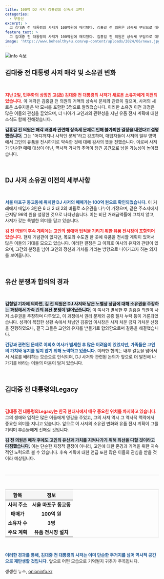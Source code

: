 ```yaml
---
title: 100억 DJ 사저 김홍걸의 상속세 고백!
categories:
  - 부동산
excerpt: >
  고 김대중 전 대통령의 사저가 100억원에 매각됐다. 김홍걸 전 의원은 상속세 부담으로 매각을 결정했으며, 매입자는 유품을 전시하기로 약속했다. 기념관은 계획 중으로, 유산 분쟁은 일단락됐다. 역사의 현장이 사라지는 모습을 지켜보는 아쉬움이 크다.
feature_text: >
  고 김대중 전 대통령의 사저가 100억원에 매각됐다. 김홍걸 전 의원은 상속세 부담으로 매각을 결정했으며, 매입자는 유품을 전시하기로 약속했다. 기념관은 계획 중으로, 유산 분쟁은 일단락됐다. 역사의 현장이 사라지는 모습을 지켜보는 아쉬움이 크다.
image: 'https://www.behealthy4u.com/wp-content/uploads/2024/06/news.jpg'
---
```


<p><img src="https://www.behealthy4u.com/wp-content/uploads/2024/06/news.jpg" alt="info 속보" /></p>

<h2 data-ke-size="size26">김대중 전 대통령 사저 매각 및 소유권 변화</h2>

<p data-ke-size="size16">&nbsp;</p>

<p><b><span style="color: #ee2323;">지난 2일, 민주화의 상징인 고(故) 김대중 전 대통령의 사저가 새로운 소유자에게 이전되었습니다.</span></b> 이 매각은 김홍걸 전 의원의 거액의 상속세 문제와 관련이 깊으며, 사저의 새로운 소유자들은 박 모씨를 포함한 3명으로 알려졌습니다. 이러한 소유권 이전 과정은 많은 이들의 관심을 끌었으며, 더 나아가 고인과의 관련성을 지닌 유품 전시 계획에 대한 소식도 함께 전해졌습니다.</p>

<p><b><span style="background-color: #21538527;">김홍걸 전 의원은 매각 배경과 관련해 상속세 문제로 인해 불가피한 결정을 내렸다고 설명했습니다.</span></b> 그는 "어디까지나 사적인 문제"라고 강조하며, 매입자들이 사저의 일부 영역에서 고인의 유품을 전시하기로 약속한 것에 대해 감사의 뜻을 전했습니다. 이로써 사저가 단순한 매매 대상이 아닌, 역사적 가치와 추억이 담긴 공간으로 남을 가능성이 높아졌습니다.</p>

<p data-ke-size="size16">&nbsp;</p>

<h2 data-ke-size="size26">DJ 사저 소유권 이전의 세부사항</h2>

<p data-ke-size="size16">&nbsp;</p>

<p><b><span style="color: #1a5490;">서울 마포구 동교동에 위치한 DJ 사저의 매매가는 100억 원으로 확인되었습니다.</span></b> 이 거래에서 매입자 3인은 6 대 2 대 2의 비율로 소유권을 나누어 가졌으며, 같은 주소지에서 근저당 96억 원을 설정한 것으로 나타났습니다. 이는 비단 거래금액률에 그치지 않고, 사저가 갖는 특별한 의미를 담고 있습니다. </p>

<p><b><span style="color: #ee2323;">김 전 의원의 후속 계획에는 고인의 생애와 업적을 기리기 위한 유품 전시장이 포함되어 있습니다.</span></b> 현재 기념관이 없지만, 목포와 수도권 한 곳에 유품을 전시할 계획이 있어서 많은 이들의 기대를 모으고 있습니다. 이러한 결정은 고 이희호 여사의 유지와 관련이 있으며, 그간의 분쟁을 넘어 고인의 정신과 가치를 기리는 방향으로 나아가고자 하는 의지를 보여줍니다.</p>

<p data-ke-size="size16">&nbsp;</p>

<h2 data-ke-size="size26">유산 분쟁과 합의의 경과</h2>

<p data-ke-size="size16">&nbsp;</p>

<p><b><span style="background-color: #21538527;">김형일 기자에 의하면, 김 전 의원은 DJ 사저와 남은 노벨상 상금에 대해 소유권을 주장하는 과정에서 가족 간의 유산 분쟁이 일어났습니다.</span></b> 이 여사가 별세한 후 김홍걸 의원이 사저 소유권을 주장하며 다투었고, 이 과정에서 권리 문제와 공증 절차 누락 등이 거론되었습니다. 성격이 복잡한 상황 속에서 차남인 김홍업 이사장은 사저 처분 금지 가처분 신청을 진행하였으나, 결국 그들은 고인의 유지를 받들기로 합의함으로써 갈등을 해결했습니다.</p>

<p><b><span style="color: #1a5490;">건강과 관련된 문제로 이희호 여사가 별세한 후 많은 어려움이 있었지만, 가족들은 고인의 가치와 유지를 잊지 않기 위해 노력하고 있습니다.</span></b> 이러한 합의는 내부 갈등을 넘어서서 서로를 배려하는 모습으로 인식되며, DJ 사저와 관련된 논의가 앞으로 더 발전해 나가기를 바라는 이들의 마음이 담겨 있습니다.</p>

<p data-ke-size="size16">&nbsp;</p>

<h2 data-ke-size="size26">김대중 전 대통령의Legacy</h2>

<p data-ke-size="size16">&nbsp;</p>

<p><b><span style="color: #ee2323;">김대중 전 대통령의Legacy는 한국 현대사에서 매우 중요한 위치를 차지하고 있습니다.</span></b> 그의 생애와 업적은 많은 이들에게 영감을 주었고, 그의 사저 역시 그 역사적 맥락에서 중요한 의미를 지니고 있습니다. 앞으로 이 사저의 소유권 변화와 유품 전시 계획이 그를 기리며 후손들에게 전해질 것입니다.</p>

<p><b><span style="background-color: #21538527;">김 전 의원은 매각 후에도 고인의 유산과 가치를 지켜나가기 위해 최선을 다할 것이라고 다짐했습니다.</span></b> 이는 단순한 재정적 결정이 아니라, 고인에 대한 존경과 기억을 위한 지속적인 노력으로 볼 수 있습니다. 후속 계획에 대한 언급 또한 많은 이들의 관심을 받을 것이라 예상됩니다.</p>

<p data-ke-size="size16">&nbsp;</p>

<hr style="height: 1px; border: none; background-color: #ddd;"/>

<p data-ke-size="size16">&nbsp;</p>

<table style="width: 100%; border-collapse: collapse; border: 1px solid #ddd;">
    <thead>
        <tr>
            <th style="text-align: center; background-color: #f5f5f5;">항목</th>
            <th style="text-align: center; background-color: #f5f5f5;">정보</th>
        </tr>
    </thead>
    <tbody>
        <tr>
            <td style="text-align: center; height: 17px;"><b>사저 주소</b></td>
            <td style="text-align: center; height: 17px;"><b>서울 마포구 동교동</b></td>
        </tr>
        <tr>
            <td style="text-align: center; height: 17px;"><b>매매가</b></td>
            <td style="text-align: center; height: 17px;"><b>100억 원</b></td>
        </tr>
        <tr>
            <td style="text-align: center; height: 17px;"><b>소유자 수</b></td>
            <td style="text-align: center; height: 17px;"><b>3명</b></td>
        </tr>
        <tr>
            <td style="text-align: center; height: 17px;"><b>주요 계획</b></td>
            <td style="text-align: center; height: 17px;"><b>유품 전시장 설치</b></td>
        </tr>
    </tbody>
</table> 

<p data-ke-size="size16">&nbsp;</p>

<p><b><span style="color: #1a5490;">이러한 경과를 통해, 김대중 전 대통령의 사저는 이미 단순한 주거지를 넘어 역사적 공간으로 재탄생할 것입니다.</span></b> 앞으로 어떤 모습으로 기억될지 귀추가 주목됩니다.</p>
생생한 뉴스, <a href="https://onioninfo.kr" rel="dofollow">onioninfo.kr</a>


